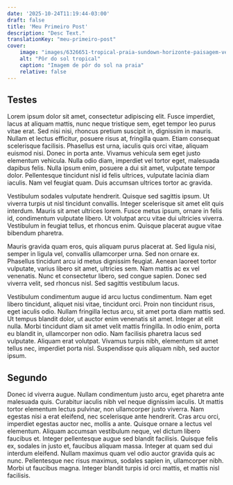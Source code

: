 ```yaml
---
date: '2025-10-24T11:19:44-03:00'
draft: false
title: 'Meu Primeiro Post'
description: "Desc Text."
translationKey: "meu-primeiro-post"
cover:
    image: "images/6326651-tropical-praia-sundown-horizonte-paisagem-vetor.jpg"
    alt: "Pôr do sol tropical"
    caption: "Imagem de pôr do sol na praia"
    relative: false
---
```


## Testes
Lorem ipsum dolor sit amet, consectetur adipiscing elit. Fusce imperdiet, lacus at aliquam mattis, nunc neque tristique sem, eget tempor leo purus vitae erat. Sed nisi nisi, rhoncus pretium suscipit in, dignissim in mauris. Nullam et lectus efficitur, posuere risus at, fringilla quam. Etiam consequat scelerisque facilisis. Phasellus est urna, iaculis quis orci vitae, aliquam euismod nisi. Donec in porta ante. Vivamus vehicula sem eget justo elementum vehicula. Nulla odio diam, imperdiet vel tortor eget, malesuada dapibus felis. Nulla ipsum enim, posuere a dui sit amet, vulputate tempor dolor. Pellentesque tincidunt nisl id felis ultrices, vulputate lacinia diam iaculis. Nam vel feugiat quam. Duis accumsan ultrices tortor ac gravida.

Vestibulum sodales vulputate hendrerit. Quisque sed sagittis ipsum. Ut viverra turpis ut nisl tincidunt convallis. Integer scelerisque sit amet elit quis interdum. Mauris sit amet ultrices lorem. Fusce metus ipsum, ornare in felis id, condimentum vulputate libero. Ut volutpat arcu vitae dui ultricies viverra. Vestibulum in feugiat tellus, et rhoncus enim. Quisque placerat augue vitae bibendum pharetra.

Mauris gravida quam eros, quis aliquam purus placerat at. Sed ligula nisi, semper in ligula vel, convallis ullamcorper urna. Sed non ornare ex. Phasellus tincidunt arcu id metus dignissim feugiat. Aenean laoreet tortor vulputate, varius libero sit amet, ultricies sem. Nam mattis ac ex vel venenatis. Nunc et consectetur libero, sed congue sapien. Donec sed viverra velit, sed rhoncus nisl. Sed sagittis vestibulum lacus.

Vestibulum condimentum augue id arcu luctus condimentum. Nam eget libero tincidunt, aliquet nisi vitae, tincidunt orci. Proin non tincidunt risus, eget iaculis odio. Nullam fringilla lectus arcu, sit amet porta diam mattis sed. Ut tempus blandit dolor, ut auctor enim venenatis sit amet. Integer at elit nulla. Morbi tincidunt diam sit amet velit mattis fringilla. In odio enim, porta eu blandit in, ullamcorper non odio. Nam facilisis pharetra lacus sed vulputate. Aliquam erat volutpat. Vivamus turpis nibh, elementum sit amet tellus nec, imperdiet porta nisl. Suspendisse quis aliquam nibh, sed auctor ipsum.

## Segundo

Donec id viverra augue. Nullam condimentum justo arcu, eget pharetra ante malesuada quis. Curabitur iaculis nibh vel neque dignissim iaculis. Ut mattis tortor elementum lectus pulvinar, non ullamcorper justo viverra. Nam egestas nisi a erat eleifend, nec scelerisque ante hendrerit. Cras arcu orci, imperdiet egestas auctor nec, mollis a ante. Quisque ornare a lectus vel elementum. Aliquam accumsan vestibulum neque, vel dictum libero faucibus et. Integer pellentesque augue sed blandit facilisis. Quisque felis ex, sodales in justo et, faucibus aliquam massa. Integer at quam sed dui interdum eleifend. Nullam maximus quam vel odio auctor gravida quis ac nunc. Pellentesque nec risus maximus, sodales sapien in, ullamcorper nibh. Morbi ut faucibus magna. Integer blandit turpis id orci mattis, et mattis nisl facilisis.

